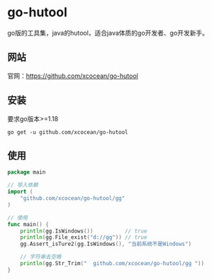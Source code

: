 # go-hutool

go版的工具集，java的hutool，适合java体质的go开发者、go开发新手。

## 网站

官网：https://github.com/xcocean/go-hutool

## 安装

要求go版本>=1.18

```shell
go get -u github.com/xcocean/go-hutool
```

## 使用

```go
package main

// 导入依赖
import (
	"github.com/xcocean/go-hutool/gg"
)

// 使用
func main() {
	println(gg.IsWindows())          // true
	println(gg.File_exist("d://gg")) // true
	gg.Assert_isTure2(gg.IsWindows(), "当前系统不是Windows")

	// 字符串去空格
	println(gg.Str_Trim("  github.com/xcocean/go-hutool/gg "))
}
```

